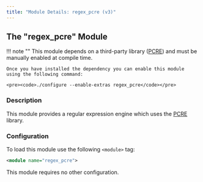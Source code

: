 ```yaml
---
title: "Module Details: regex_pcre (v3)"
---
```


## The "regex_pcre" Module

!!! note ""
    This module depends on a third-party library ([PCRE](https://www.pcre.org)) and must be manually enabled at compile time.

    Once you have installed the dependency you can enable this module using the following command:

    <pre><code>./configure --enable-extras regex_pcre</code></pre>

### Description

This module provides a regular expression engine which uses the [PCRE](https://www.pcre.org) library.

### Configuration

To load this module use the following `<module>` tag:

```xml
<module name="regex_pcre">
```

This module requires no other configuration.
